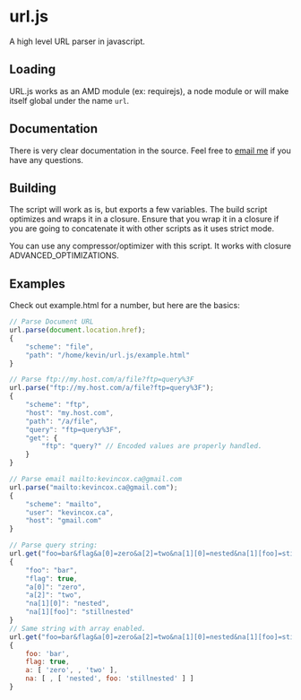 # url.js

A high level URL parser in javascript.

## Loading

URL.js works as an AMD module (ex: requirejs), a node module or will make itself
global under the name `url`.

## Documentation
There is very clear documentation in the source.  Feel free to
[email me](kevincox.ca@gmail.com) if you have any questions.

## Building
The script will work as is, but exports a few variables.  The build script
optimizes and wraps it in a closure.  Ensure that you wrap it in a closure if
you are going to concatenate it with other scripts as it uses strict mode.

You can use any compressor/optimizer with this script.  It works with closure
ADVANCED_OPTIMIZATIONS.

## Examples

Check out example.html for a number, but here are the basics:

```js
// Parse Document URL
url.parse(document.location.href);
{
	"scheme": "file",
	"path": "/home/kevin/url.js/example.html"
}

// Parse ftp://my.host.com/a/file?ftp=query%3F
url.parse("ftp://my.host.com/a/file?ftp=query%3F");
{
	"scheme": "ftp",
	"host": "my.host.com",
	"path": "/a/file",
	"query": "ftp=query%3F",
	"get": {
		"ftp": "query?" // Encoded values are properly handled.
	}
}

// Parse email mailto:kevincox.ca@gmail.com
url.parse("mailto:kevincox.ca@gmail.com");
{
	"scheme": "mailto",
	"user": "kevincox.ca",
	"host": "gmail.com"
}

// Parse query string:
url.get("foo=bar&flag&a[0]=zero&a[2]=two&na[1][0]=nested&na[1][foo]=stillnested");
{
	"foo": "bar",
	"flag": true,
	"a[0]": "zero",
	"a[2]": "two",
	"na[1][0]": "nested",
	"na[1][foo]": "stillnested"
}
// Same string with array enabled.
url.get("foo=bar&flag&a[0]=zero&a[2]=two&na[1][0]=nested&na[1][foo]=stillnested",{array:true});
{
	foo: 'bar',
	flag: true,
	a: [ 'zero', , 'two' ],
	na: [ , [ 'nested', foo: 'stillnested' ] ]
}
```
